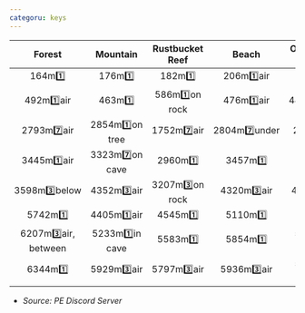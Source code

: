 ```yaml
---
categoru: keys
---
```

**Forest** | **Mountain** | **Rustbucket Reef** | **Beach** | **Overspill Fun Rig** 
:--: | :--: | :--: | :--: | :--:   
164m1️⃣  | 176m1️⃣  | 182m1️⃣  | 206m1️⃣air  | 245m1️⃣  
 492m1️⃣air  |  463m1️⃣  |  586m1️⃣on rock |  476m1️⃣air  |  443m1️⃣under  
 2793m7️⃣air  |  2854m1️⃣on tree  |  1752m7️⃣air  |  2804m7️⃣under  |  2237m7️⃣air  
 3445m1️⃣air  |  3323m7️⃣on cave  |  2960m1️⃣  |  3457m1️⃣  |  2855m1️⃣  
 3598m3️⃣below  |  4352m3️⃣air  |  3207m3️⃣on rock  |  4320m3️⃣air  |  4088m3️⃣top  
 5742m1️⃣  |  4405m1️⃣air  |  4545m1️⃣  |  5110m1️⃣  |  4535m1️⃣  
 6207m3️⃣air, between  |  5233m1️⃣in cave  |  5583m1️⃣  |  5854m1️⃣  |  5536m1️⃣in cave  
 6344m1️⃣ |  5929m3️⃣air |  5797m3️⃣air |  5936m3️⃣air |  5658m3️⃣in cave 

 - *Source: PE Discord Server*
